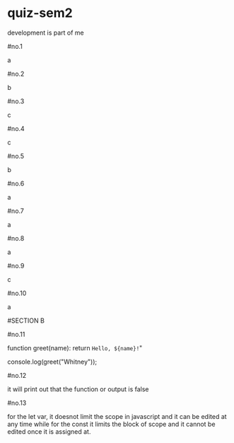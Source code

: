 # quiz-sem2
development is part of me

#no.1

a

#no.2

b

#no.3

c

#no.4

c

#no.5

b

#no.6

a

#no.7

a

#no.8

a

#no.9

c

#no.10

a

#SECTION B

#no.11

function greet(name):
    return `Hello, ${name}!`"

console.log(greet("Whitney"));  

#no.12

it will print out that the function or output is false

#no.13

for the let var, it doesnot limit the scope in javascript and it can be edited at any time while for the const it limits the block of scope and it cannot be edited once it is assigned at.






